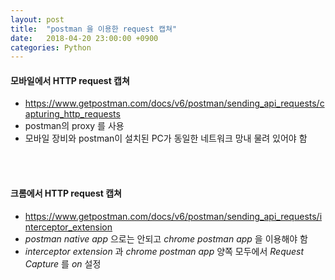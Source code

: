```yaml
---
layout: post
title:  "postman 을 이용한 request 캡쳐"
date:   2018-04-20 23:00:00 +0900
categories: Python
---
```

#### 모바일에서 HTTP request 캡쳐
- <https://www.getpostman.com/docs/v6/postman/sending_api_requests/capturing_http_requests>
- postman의 proxy 를 사용
- 모바일 장비와 postman이 설치된 PC가 동일한 네트워크 망내 물려 있어야 함
<br>
<br>

#### 크롬에서 HTTP request 캡쳐
- <https://www.getpostman.com/docs/v6/postman/sending_api_requests/interceptor_extension>
- _postman native app_ 으로는 안되고 _chrome postman app_ 을 이용해야 함
- _interceptor extension_ 과 _chrome postman app_ 양쪽 모두에서 _Request Capture_ 를 _on_ 설정
